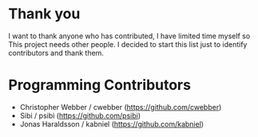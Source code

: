 Thank you
==========
I want to thank anyone who has contributed, I have limited time myself so This project needs other people. I decided to start this list just to identify contributors and thank them.


Programming Contributors
=========================
- Christopher Webber / cwebber (https://github.com/cwebber)
- Sibi / psibi (https://github.com/psibi)
- Jonas Haraldsson / kabniel (https://github.com/kabniel)
